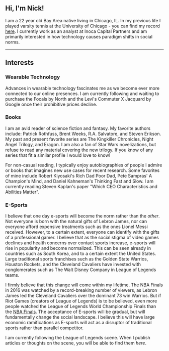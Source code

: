 ## Hi, I'm Nick!

I am a 22 year old Bay Area native living in Chicago, IL. In my previous life I played varsity tennis at the University of Chicago - you can find my record [here](https://athletics.uchicago.edu/sports/mten/2017-18/bios/chua_nicolas_49g3?view=bio). I currently work as an analyst at Inoca Capital Partners and am primarily interested in how technology causes paradigm shifts in social norms. 

***
## Interests

### Wearable Technology
Advances in wearable technology fascinates me as we become ever more connected to our online presences. I am currently following and waiting to purchase the Focals by North and the Levi's Commuter X Jacquard by Google once their prohibitive prices decline. 

### Books
I am an avid reader of science fiction and fantasy. My favorite authors include: Patrick Rothfuss, Brent Weeks, R.A. Salvatore, and Steven Erikson. My past and present favorite series are The Kingkiller Chronicles, Night Angel Trilogy, and Eragon. I am also a fan of Star Wars novelizations, but refuse to read any material covering the new trilogy. If you know of any series that fit a similar profile I would love to know!

For non-casual reading, I typically enjoy autobiographies of people I admire or books that imagines new use cases for recent research. Some favorites of mine include Robert Kiyosaki's Rich Dad Poor Dad, Pete Sampras' A Champion's Mind, and Daniel Kahneman's Thinking Fast and Slow. I am currently reading Steven Kaplan's paper "Which CEO Characteristics and Abilities Matter". 

### E-Sports
I believe that one day e-sports will become the norm rather than the *other*. Not everyone is born with the natural gifts of Lebron James, nor can everyone  afford expensive treatments such as the ones Lionel Messi received. However, to a certain extent, everyone can identify with the gifts of a professional gamer. I believe that as the social stigma of video games declines and health concerns over contact sports increase, e-sports will rise in popularity and become normalized. This can be seen already in countries such as South Korea, and to a certain extent the United States. Large traditional sports franchises such as the Golden State Warrios, Houston Rockets, and the Cleveland Cavaliers have invested with conglomerates such as The Walt Disney Company in League of Legends teams. 

I firmly believe that this change will come within my lifetime. The NBA Finals in 2016 was watched by a record-breaking number of viewers, as Lebron James led the Cleveland Cavaliers over the dominant 73 win Warrios. But if Riot Games (creators of League of Legends) is to be believed, even more people watched the League of Legends World Championship Finals than the [NBA Finals](https://www.kotaku.com.au/2016/06/more-people-watched-league-of-legends-than-the-nba-finals/). The acceptance of E-sports will be gradual, but will fundamentally change the social landscape. I believe this will have large economic ramifications as E-sports will act as a disruptor of traditional sports rather than parallel competitor. 

I am currently following the League of Legends scene. When I publish articles or thoughts on the scene, you will be able to find them *here*.
